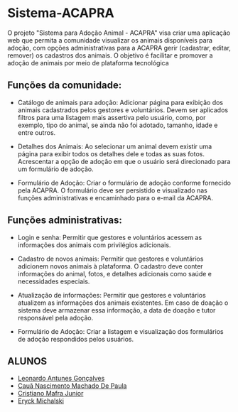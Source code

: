 # Sistema-ACAPRA
O projeto "Sistema para Adoção Animal - ACAPRA" visa criar uma aplicação web  que permita a comunidade visualizar os animais disponíveis para adoção, com opções administrativas para a ACAPRA gerir (cadastrar, editar, remover) os cadastros dos animais. O objetivo é facilitar e promover a adoção de animais por meio de plataforma tecnológica

## Funções da comunidade:

- Catálogo de animais para adoção: Adicionar página para exibição dos animais cadastrados pelos gestores e voluntários. Devem ser aplicados filtros para uma listagem mais assertiva pelo usuário, como, por exemplo, tipo do animal, se ainda não foi adotado, tamanho, idade e entre outros.

- Detalhes dos Animais: Ao selecionar um animal devem existir uma página para exibir todos os detalhes dele e todas as suas fotos. Acrescentar a opção de adoção em que o usuário será direcionado para um formulário de adoção.

- Formulário de Adoção: Criar o formulário de adoção conforme fornecido pela ACAPRA. O formulário deve ser persistido e visualizado nas funções administrativas e encaminhado para o e-mail da ACAPRA.

## Funções administrativas:

- Login e senha: Permitir que gestores e voluntários acessem as informações dos animais com privilégios adicionais.

- Cadastro de novos animais: Permitir que gestores e voluntários adicionem novos animais à plataforma. O cadastro deve conter informações do animal, fotos, e detalhes adicionais como saúde e necessidades especiais.

- Atualização de informações: Permitir que gestores e voluntários atualizem as informações dos animais existentes. Em caso de doação o sistema deve armazenar essa informação, a data de doação e tutor responsável pela adoção.

- Formulário de Adoção: Criar a listagem e visualização dos formulários de adoção respondidos pelos usuários.


## ALUNOS

- [Leonardo Antunes Gonçalves](https://github.com/LeskeLense)
- [Cauã Nascimento Machado De Paula](https://github.com/CauaDePaula)
- [Cristiano Mafra Junior](https://github.com/CristianoMafraJunior)
- [Eryck Michalski](https://github.com/EryckScript)
